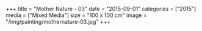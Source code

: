 +++
title = "Mother Nature - 03"
date = "2015-09-01"
categories = ["2015"]
media = ["Mixed Media"]
size = "100 x 100 cm"
image = "/img/painting/mothernature-03.jpg"
+++
